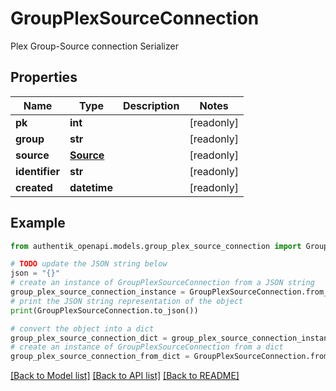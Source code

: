 # GroupPlexSourceConnection

Plex Group-Source connection Serializer

## Properties

Name | Type | Description | Notes
------------ | ------------- | ------------- | -------------
**pk** | **int** |  | [readonly] 
**group** | **str** |  | [readonly] 
**source** | [**Source**](Source.md) |  | [readonly] 
**identifier** | **str** |  | [readonly] 
**created** | **datetime** |  | [readonly] 

## Example

```python
from authentik_openapi.models.group_plex_source_connection import GroupPlexSourceConnection

# TODO update the JSON string below
json = "{}"
# create an instance of GroupPlexSourceConnection from a JSON string
group_plex_source_connection_instance = GroupPlexSourceConnection.from_json(json)
# print the JSON string representation of the object
print(GroupPlexSourceConnection.to_json())

# convert the object into a dict
group_plex_source_connection_dict = group_plex_source_connection_instance.to_dict()
# create an instance of GroupPlexSourceConnection from a dict
group_plex_source_connection_from_dict = GroupPlexSourceConnection.from_dict(group_plex_source_connection_dict)
```
[[Back to Model list]](../README.md#documentation-for-models) [[Back to API list]](../README.md#documentation-for-api-endpoints) [[Back to README]](../README.md)


